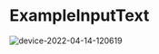 # ExampleInputText

![device-2022-04-14-120619](https://user-images.githubusercontent.com/40590821/163306059-02d15b84-b98a-4d20-b60c-446e81e776f4.png)

